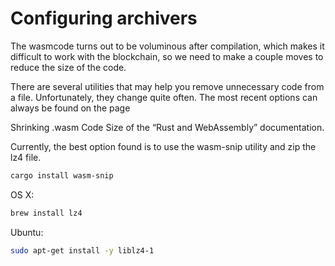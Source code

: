 # Configuring archivers

The wasmcode turns out to be voluminous after compilation, which makes it difficult to work with the blockchain, so we need to make a couple moves to reduce the size of the code.

There are several utilities that may help you remove unnecessary code from a file. Unfortunately, they change quite often. The most recent options can always be found on the page

Shrinking .wasm Code Size of the “Rust and WebAssembly” documentation.

Currently, the best option found is to use the wasm-snip utility and zip the lz4 file.

```bash
cargo install wasm-snip
```

OS X:

```bash
brew install lz4
```

Ubuntu:

```bash
sudo apt-get install -y liblz4-1
```
